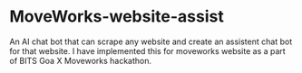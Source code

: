 # MoveWorks-website-assist
An AI chat bot that can scrape any website and create an assistent chat bot for that website.
I have implemented this for moveworks website as a part of BITS Goa X Moveworks hackathon.
